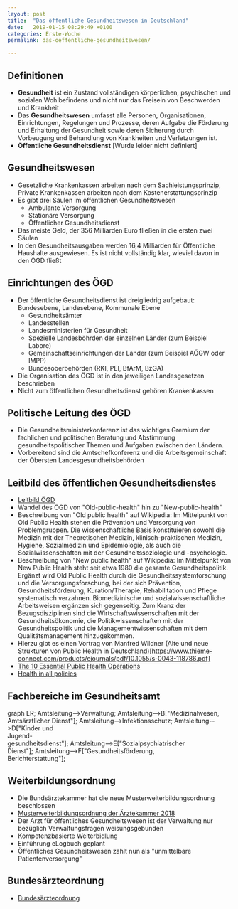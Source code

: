 ```yaml
---
layout: post
title:  "Das öffentliche Gesundheitswesen in Deutschland"
date:   2019-01-15 08:29:49 +0100
categories: Erste-Woche
permalink: das-oeffentliche-gesundheitswesen/

---
```

## Definitionen
* __Gesundheit__ ist ein Zustand vollständigen körperlichen, psychischen und sozialen Wohlbefindens und nicht nur das Freisein von Beschwerden und Krankheit
* Das __Gesundheitswesen__ umfasst alle Personen, Organisationen, Einrichtungen, Regelungen und Prozesse, deren Aufgabe die Förderung und Erhaltung der Gesundheit sowie deren Sicherung durch Vorbeugung und Behandlung von Krankheiten und Verletzungen ist.
* __Öffentliche Gesundheitsdienst__ [Wurde leider nicht definiert]

## Gesundheitswesen
* Gesetzliche Krankenkassen arbeiten nach dem Sachleistungsprinzip, Private Krankenkassen arbeiten nach dem Kostenerstattungsprinzip
* Es gibt drei Säulen im öffentlichen Gesundheitswesen
   * Ambulante Versorgung
   * Stationäre Versorgung
   * Öffentlicher Gesundheitsdienst
* Das meiste Geld, der 356 Milliarden Euro fließen in die ersten zwei Säulen
* In den Gesundheitsausgaben werden 16,4 Milliarden für Öffentliche Haushalte ausgewiesen. Es ist nicht vollständig klar, wieviel davon in den ÖGD fließt

## Einrichtungen des ÖGD
* Der öffentliche Gesundheitsdienst ist dreigliedrig aufgebaut: Bundesebene, Landesebene, Kommunale Ebene
   * Gesundheitsämter
   * Landesstellen
   * Landesministerien für Gesundheit
   * Spezielle Landesböhrden der einzelnen Länder (zum Beispiel Labore)
   * Gemeinschaftseinrichtungen der Länder (zum Beispiel AÖGW oder IMPP)
   * Bundesoberbehörden (RKI, PEI, BfArM, BzGA)
* Die Organisation des ÖGD ist in den jeweiligen Landesgesetzen beschrieben
* Nicht zum öffentlichen Gesundheitsdienst gehören Krankenkassen

## Politische Leitung des ÖGD
* Die Gesundheitsministerkonferenz ist das wichtiges Gremium der fachlichen und politischen Beratung und Abstimmung gesundheitspolitischer Themen und
Aufgaben zwischen den Ländern.
* Vorbereitend sind die Amtschefkonferenz und die Arbeitsgemeinschaft der Obersten Landesgesundheitsbehörden

## Leitbild des öffentlichen Gesundheitsdienstes
* [Leitbild ÖGD](https://www.akademie-oegw.de/fileadmin/customers-data/Leitbild_OEGD/Leitbild_final_2018.pdf)
* Wandel des ÖGD von "Old-public-health" hin zu "New-public-health"
* Beschreibung von "Old public health" auf Wikipedia: Im Mittelpunkt von Old Public Health stehen die Prävention und Versorgung von Problemgruppen. Die wissenschaftliche Basis konstituieren sowohl die Medizin mit der Theoretischen Medizin, klinisch-praktischen Medizin, Hygiene, Sozialmedizin und Epidemiologie, als auch die Sozialwissenschaften mit der Gesundheitssoziologie und -psychologie.
* Beschreibung von "New public health" auf Wikipedia: Im Mittelpunkt von New Public Health steht seit etwa 1980 die gesamte Gesundheitspolitik. Ergänzt wird Old Public Health durch die Gesundheitssystemforschung und die Versorgungsforschung, bei der sich Prävention, Gesundheitsförderung, Kuration/Therapie, Rehabilitation und Pflege systematisch verzahnen. Biomedizinische und sozialwissenschaftliche Arbeitsweisen ergänzen sich gegenseitig. Zum Kranz der Bezugsdisziplinen sind die Wirtschaftswissenschaften mit der Gesundheitsökonomie, die Politikwissenschaften mit der Gesundheitspolitik und die Managementwissenschaften mit dem Qualitätsmanagement hinzugekommen.
* Hierzu gibt es einen Vortrag von Manfred Wildner (Alte und neue Strukturen von Public Health in Deutschland)[https://www.thieme-connect.com/products/ejournals/pdf/10.1055/s-0043-118786.pdf]
* [The 10 Essential Public Health Operations](http://www.euro.who.int/en/health-topics/Health-systems/public-health-services/policy/the-10-essential-public-health-operations)
* [Health in all policies](https://www.who.int/healthpromotion/frameworkforcountryaction/en/)


## Fachbereiche im Gesundheitsamt
<div class="mermaid">
graph LR;
    Amtsleitung-->Verwaltung;
    Amtsleitung-->B["Medizinalwesen, <br> Amtsärztlicher Dienst"];
    Amtsleitung-->Infektionsschutz;
    Amtsleitung-->D["Kinder und <br> Jugend- <br> gesundheitsdienst"];
    Amtsleitung-->E["Sozialpsychiatrischer <br> Dienst"];
    Amtsleitung-->F["Gesundheitsförderung, <br> Berichterstattung"];
</div>

## Weiterbildungsordnung
* Die Bundsärztekammer hat die neue Musterweiterbildungsordnung beschlossen
* [Musterweiterbildungsordnung der Ärztekammer 2018](https://www.bundesaerztekammer.de/fileadmin/user_upload/downloads/pdf-Ordner/Weiterbildung/MWBO-16112018.pdf)
* Der Arzt für öffentliches Gesundheitswesen ist der Verwaltung nur bezüglich Verwaltungsfragen weisungsgebunden
* Kompetenzbasierte Weiterbidlung
* Einführung eLogbuch geplant
* Öffentliches Gesundheitswesen zählt nun als "unmittelbare Patientenversorgung"

## Bundesärzteordnung
* [Bundesärzteordnung](https://www.gesetze-im-internet.de/b_o/BJNR018570961.html)

